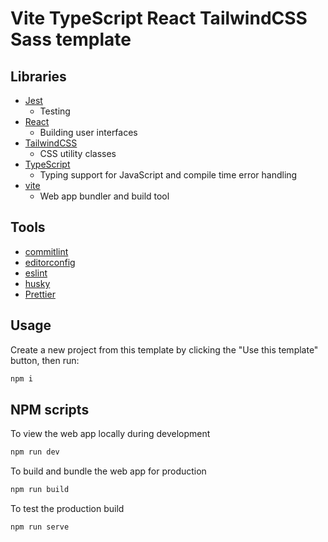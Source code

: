 # Vite TypeScript React TailwindCSS Sass template

## Libraries

- [Jest](https://jestjs.io/)
  - Testing
- [React](https://reactjs.org/)
  - Building user interfaces
- [TailwindCSS](https://tailwindcss.com/)
  - CSS utility classes
- [TypeScript](https://www.typescriptlang.org/)
  - Typing support for JavaScript and compile time error handling
- [vite](https://vitejs.dev/)
  - Web app bundler and build tool

## Tools

- [commitlint](https://commitlint.js.org)
- [editorconfig](https://editorconfig.org/)
- [eslint](https://eslint.org/)
- [husky](https://typicode.github.io/husky/#/)
- [Prettier](https://prettier.io/)

## Usage

Create a new project from this template by clicking the "Use this template" button, then run:

```bash
npm i
```

## NPM scripts

To view the web app locally during development

```bash
npm run dev
```

To build and bundle the web app for production

```bash
npm run build
```

To test the production build

```bash
npm run serve
```
